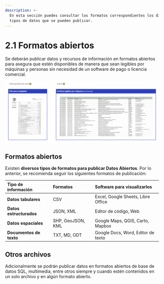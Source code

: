 ```yaml
---
description: >-
  En esta sección puedes consultar los formatos correspondientes los diferentes
  tipos de datos que se pueden publicar.
---
```


# 2.1 Formatos abiertos

Se deberán publicar datos y recursos de información en formatos abiertos para asegura que estén disponibles de manera que sean legibles por máquinas y personas sin necesidad de un software de pago o licencia comercial.

![](../.gitbook/assets/image%20%285%29.png)

## **Formatos abiertos**

Existen **diversos tipos de formatos para publicar Datos Abiertos**. Por lo anterior, se recomienda seguir los siguientes formatos de publicación:

| Tipo de información | Formatos | Software para visualizarlos |
| :--- | :--- | :--- |
| **Datos tabulares** | CSV | Excel, Google Sheets, Libre Office |
| **Datos estructurados** | JSON, XML | Editor de código, Web |
| **Datos espaciales** | SHP, GeoJSON, KML | Google Maps, QGIS, Carto, Mapbox |
| **Documentos de texto** | TXT, MD, ODT | Google Docs, Word, Editor de texto |

## **Otros archivos**

Adicionalmente se podrán publicar datos en formatos abiertos de base de datos SQL, multimedia, entre otros siempre y cuando estén contenidos en un solo archivo y en algún formato abierto. 

